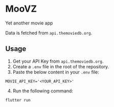 # MooVZ

Yet another movie app

Data is fetched from `api.themoviedb.org`.

## Usage

1. Get your API Key from `api.themoviedb.org`.
2. Create a `.env` file in the root of the repository.
3. Paste the below content in your `.env` file:

```
MOVIE_API_KEY='<YOUR_API_KEY>'
```

4. Run the following command:

```bash
flutter run
```
